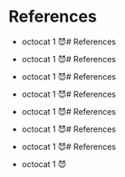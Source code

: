 # References

* octocat 1 😈# References

* octocat 1 😈# References

* octocat 1 😈# References

* octocat 1 😈# References

* octocat 1 😈# References

* octocat 1 😈# References

* octocat 1 😈# References

* octocat 1 😈